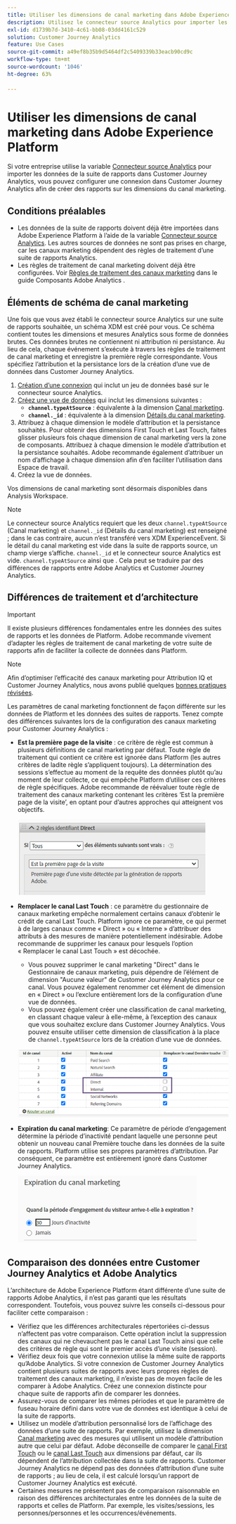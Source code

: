 ```yaml
---
title: Utiliser les dimensions de canal marketing dans Adobe Experience Platform
description: Utilisez le connecteur source Analytics pour importer les règles de traitement des canaux marketing dans Adobe Experience Platform.
exl-id: d1739b7d-3410-4c61-bb08-03dd4161c529
solution: Customer Journey Analytics
feature: Use Cases
source-git-commit: a49ef8b35b9d5464df2c5409339b33eacb90cd9c
workflow-type: tm+mt
source-wordcount: '1046'
ht-degree: 63%

---
```


# Utiliser les dimensions de canal marketing dans Adobe Experience Platform

Si votre entreprise utilise la variable [Connecteur source Analytics](https://experienceleague.adobe.com/docs/experience-platform/sources/connectors/adobe-applications/analytics.html?lang=fr) pour importer les données de la suite de rapports dans Customer Journey Analytics, vous pouvez configurer une connexion dans Customer Journey Analytics afin de créer des rapports sur les dimensions du canal marketing.

## Conditions préalables

* Les données de la suite de rapports doivent déjà être importées dans Adobe Experience Platform à l’aide de la variable [Connecteur source Analytics](https://experienceleague.adobe.com/docs/experience-platform/sources/connectors/adobe-applications/analytics.html?lang=fr). Les autres sources de données ne sont pas prises en charge, car les canaux marketing dépendent des règles de traitement d’une suite de rapports Analytics.
* Les règles de traitement de canal marketing doivent déjà être configurées. Voir [Règles de traitement des canaux marketing](https://experienceleague.adobe.com/docs/analytics/admin/admin-tools/manage-report-suites/edit-report-suite/marketing-channels/c-rules.html?lang=fr) dans le guide Composants Adobe Analytics .

## Éléments de schéma de canal marketing

Une fois que vous avez établi le connecteur source Analytics sur une suite de rapports souhaitée, un schéma XDM est créé pour vous. Ce schéma contient toutes les dimensions et mesures Analytics sous forme de données brutes. Ces données brutes ne contiennent ni attribution ni persistance. Au lieu de cela, chaque événement s’exécute à travers les règles de traitement de canal marketing et enregistre la première règle correspondante. Vous spécifiez l’attribution et la persistance lors de la création d’une vue de données dans Customer Journey Analytics.

1. [Création d’une connexion](/help/connections/create-connection.md) qui inclut un jeu de données basé sur le connecteur source Analytics.
2. [Créez une vue de données](/help/data-views/create-dataview.md) qui inclut les dimensions suivantes :
   * **`channel.typeAtSource`** : équivalente à la dimension [Canal marketing](https://experienceleague.adobe.com/docs/analytics/components/dimensions/marketing-channel.html?lang=fr).
   * **`channel._id`** : équivalente à la dimension [Détails du canal marketing](https://experienceleague.adobe.com/docs/analytics/components/dimensions/marketing-detail.html?lang=fr).
3. Attribuez à chaque dimension le modèle d’attribution et la persistance souhaités. Pour obtenir des dimensions First Touch et Last Touch, faites glisser plusieurs fois chaque dimension de canal marketing vers la zone de composants. Attribuez à chaque dimension le modèle d’attribution et la persistance souhaités. Adobe recommande également d’attribuer un nom d’affichage à chaque dimension afin d’en faciliter l’utilisation dans Espace de travail.
4. Créez la vue de données.

Vos dimensions de canal marketing sont désormais disponibles dans Analysis Workspace.

>[!NOTE]
>
> Le connecteur source Analytics requiert que les deux `channel.typeAtSource` (Canal marketing) et `channel._id` (Détails du canal marketing) est renseigné ; dans le cas contraire, aucun n’est transféré vers XDM ExperienceEvent. Si le détail du canal marketing est vide dans la suite de rapports source, un champ vierge s’affiche. `channel._id` et le connecteur source Analytics est vide. `channel.typeAtSource` ainsi que . Cela peut se traduire par des différences de rapports entre Adobe Analytics et Customer Journey Analytics.

## Différences de traitement et d’architecture

>[!IMPORTANT]
>
>Il existe plusieurs différences fondamentales entre les données des suites de rapports et les données de Platform. Adobe recommande vivement d’adapter les règles de traitement de canal marketing de votre suite de rapports afin de faciliter la collecte de données dans Platform.

>[!NOTE]
>
>Afin d’optimiser l’efficacité des canaux marketing pour Attribution IQ et Customer Journey Analytics, nous avons publié quelques [bonnes pratiques révisées](https://experienceleague.adobe.com/docs/analytics/components/marketing-channels/mchannel-best-practices.html?lang=fr).

Les paramètres de canal marketing fonctionnent de façon différente sur les données de Platform et les données des suites de rapports. Tenez compte des différences suivantes lors de la configuration des canaux marketing pour Customer Journey Analytics :

* **Est la première page de la visite** : ce critère de règle est commun à plusieurs définitions de canal marketing par défaut. Toute règle de traitement qui contient ce critère est ignorée dans Platform (les autres critères de ladite règle s’appliquent toujours). La détermination des sessions s’effectue au moment de la requête des données plutôt qu’au moment de leur collecte, ce qui empêche Platform d’utiliser ces critères de règle spécifiques. Adobe recommande de réévaluer toute règle de traitement des canaux marketing contenant les critères ‘Est la première page de la visite’, en optant pour d’autres approches qui atteignent vos objectifs.

  ![Première page de la visite](../assets/first-page-of-visit.png)

* **Remplacer le canal Last Touch** : ce paramètre du gestionnaire de canaux marketing empêche normalement certains canaux d’obtenir le crédit de canal Last Touch. Platform ignore ce paramètre, ce qui permet à de larges canaux comme « Direct » ou « Interne » d’attribuer des attributs à des mesures de manière potentiellement indésirable. Adobe recommande de supprimer les canaux pour lesquels l’option « Remplacer le canal Last Touch » est décochée.
   * Vous pouvez supprimer le canal marketing &quot;Direct&quot; dans le Gestionnaire de canaux marketing, puis dépendre de l’élément de dimension &quot;Aucune valeur&quot; de Customer Journey Analytics pour ce canal. Vous pouvez également renommer cet élément de dimension en « Direct » ou l’exclure entièrement lors de la configuration d’une vue de données.
   * Vous pouvez également créer une classification de canal marketing, en classant chaque valeur à elle-même, à l’exception des canaux que vous souhaitez exclure dans Customer Journey Analytics. Vous pouvez ensuite utiliser cette dimension de classification à la place de `channel.typeAtSource` lors de la création d’une vue de données.

  ![Remplacer le canal Last Touch](../assets/override-last-touch-channel.png)

* **Expiration du canal marketing**: Ce paramètre de période d’engagement détermine la période d’inactivité pendant laquelle une personne peut obtenir un nouveau canal Première touche dans les données de la suite de rapports. Platform utilise ses propres paramètres d’attribution. Par conséquent, ce paramètre est entièrement ignoré dans Customer Journey Analytics.

  ![Expiration du canal marketing](../assets/marketing-channel-expiration.png)

## Comparaison des données entre Customer Journey Analytics et Adobe Analytics

L’architecture de Adobe Experience Platform étant différente d’une suite de rapports Adobe Analytics, il n’est pas garanti que les résultats correspondent. Toutefois, vous pouvez suivre les conseils ci-dessous pour faciliter cette comparaison :

* Vérifiez que les différences architecturales répertoriées ci-dessus n’affectent pas votre comparaison. Cette opération inclut la suppression des canaux qui ne chevauchent pas le canal Last Touch ainsi que celle des critères de règle qui sont le premier accès d’une visite (session).
* Vérifiez deux fois que votre connexion utilise la même suite de rapports qu’Adobe Analytics. Si votre connexion de Customer Journey Analytics contient plusieurs suites de rapports avec leurs propres règles de traitement des canaux marketing, il n’existe pas de moyen facile de les comparer à Adobe Analytics. Créez une connexion distincte pour chaque suite de rapports afin de comparer les données.
* Assurez-vous de comparer les mêmes périodes et que le paramètre de fuseau horaire défini dans votre vue de données est identique à celui de la suite de rapports.
* Utilisez un modèle d’attribution personnalisé lors de l’affichage des données d’une suite de rapports. Par exemple, utilisez la dimension [Canal marketing](https://experienceleague.adobe.com/docs/analytics/components/dimensions/marketing-channel.html?lang=fr) avec des mesures qui utilisent un modèle d’attribution autre que celui par défaut. Adobe déconseille de comparer le [canal First Touch](https://experienceleague.adobe.com/docs/analytics/components/dimensions/first-touch-channel.html?lang=fr) ou le [canal Last Touch](https://experienceleague.adobe.com/docs/analytics/components/dimensions/last-touch-channel.html?lang=fr) aux dimensions par défaut, car ils dépendent de l’attribution collectée dans la suite de rapports. Customer Journey Analytics ne dépend pas des données d’attribution d’une suite de rapports ; au lieu de cela, il est calculé lorsqu’un rapport de Customer Journey Analytics est exécuté.
* Certaines mesures ne présentent pas de comparaison raisonnable en raison des différences architecturales entre les données de la suite de rapports et celles de Platform. Par exemple, les visites/sessions, les personnes/personnes et les occurrences/événements.
